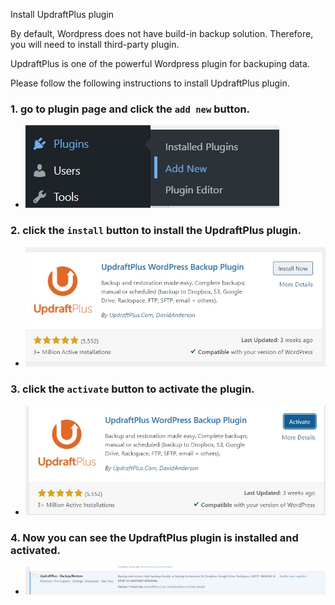 Install UpdraftPlus plugin

By default, Wordpress does not have build-in backup solution. Therefore, you will need to install third-party plugin.

UpdraftPlus is one of the powerful Wordpress plugin for backuping data. 

Please follow the following instructions to install UpdraftPlus plugin.

### 1. go to plugin page and click the `add new` button.
- ![Alt text](https://raw.githubusercontent.com/KuroP1/katacoda-scenarios/main/backup/images/step2-1.jpg "a title")

### 2. click the `install` button to install the UpdraftPlus plugin.
- ![Alt text](https://raw.githubusercontent.com/KuroP1/katacoda-scenarios/main/backup/images/step2-2.jpg "a title")

### 3. click the `activate` button to activate the plugin.
- ![Alt text](https://raw.githubusercontent.com/KuroP1/katacoda-scenarios/main/backup/images/step2-3.jpg "a title")

### 4. Now you can see the UpdraftPlus plugin is installed and activated.
- ![Alt text](https://raw.githubusercontent.com/KuroP1/katacoda-scenarios/main/backup/images/step2-4.jpg "a title")
